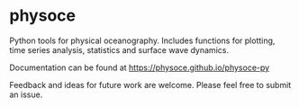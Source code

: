 # physoce

Python tools for physical oceanography. Includes functions for plotting, time series analysis, statistics and surface wave dynamics. 

Documentation can be found at https://physoce.github.io/physoce-py

Feedback and ideas for future work are welcome. Please feel free to submit an issue.